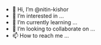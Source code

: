 - 👋 Hi, I’m @nitin-kishor
- 👀 I’m interested in ...
- 🌱 I’m currently learning ...
- 💞️ I’m looking to collaborate on ...
- 📫 How to reach me ...

<!---
nitin-kishor/nitin-kishor is a ✨ special ✨ repository because its `README.md` (this file) appears on your GitHub profile.
You can click the Preview link to take a look at your changes.
--->
